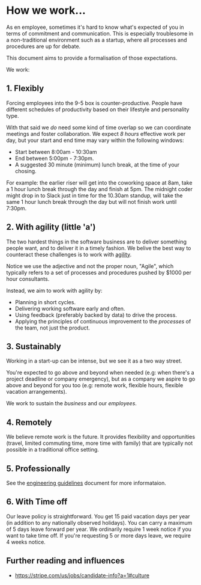 # How we work... #

As en employee, sometimes it's hard to know what's expected of you in terms of commitment and communication. This is especially troublesome in a non-traditional environment such as a startup, where all processes and procedures are up for debate.

This document aims to provide a formalisation of those expectations.

We work:

## 1. Flexibly ##

Forcing employees into the 9-5 box is counter-productive. People have different schedules of productivity based on their lifestyle and personality type.

With that said we _do_ need some kind of time overlap so we can coordinate meetings and foster collaboration. We expect *8 hours* effective work per day, but your start and end time may vary within the following windows:

* Start between 8:00am - 10:30am
* End between 5:00pm - 7:30pm.
* A suggested 30 minute (minimum) lunch break, at the time of your chosing.

For example: the earlier riser will get into the coworking space at 8am, take a 1 hour lunch break through the day and finish at 5pm. The midnight coder might drop in to Slack just in time for the 10.30am standup, will take the same 1 hour lunch break through the day but will not finish work until 7:30pm.

## 2. With agility (little 'a') ##

The two hardest things in the software business are to deliver something people want, and to deliver it in a timely fashion. We belive the best way to counteract these challenges is to work with [agility](http://agilemanifesto.org/principles.html).

Notice we use the adjective and not the proper noun, "Agile", which typically refers to a set of processes and procedures pushed by $1000 per hour consultants.

Instead, we aim to work with agility by:

* Planning in short cycles.
* Delivering working software early and often.
* Using feedback (preferably backed by data) to drive the process.
* Applying the principles of continuous improvement to the *processes* of the team, not just the product.

## 3. Sustainably ##

Working in a start-up can be intense, but we see it as a two way street.

You're expected to go above and beyond when needed (e.g: when there's a project deadline or company emergency), but as a company we aspire to go above and beyond for you too (e.g: remote work, flexible hours, flexible vacation arrangements).

We work to sustain the _business_ and our _employees_.

## 4. Remotely ##

We believe remote work is the future. It provides flexibility and opportunities (travel, limited commuting time, more time with family) that are typically not possible in a traditional office setting.

## 5. Professionally ##

See the [engineering guidelines](engineering-guidelines.md) document for more informataion.

## 6. With Time off ##

Our leave policy is straightforward. You get 15 paid vacation days per year (in addition to any nationally observed holidays). You can carry a maximum of 5 days leave forward per year. We ordinarily require 1 week notice if you want to take time off. If you're requesting 5 or more days leave, we require 4 weeks notice.

## Further reading and influences ##

* https://stripe.com/us/jobs/candidate-info?a=1#culture
